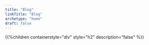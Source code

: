 ```yaml
---
title: "Blog"
linkTitle: "Blog"
archetype: "home"
draft: false
---
```


{{%children containerstyle="div" style="h2" description="false" %}}
